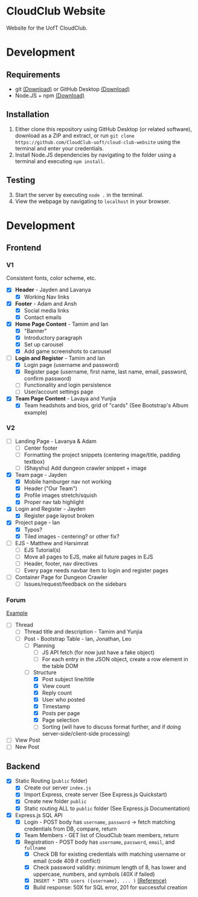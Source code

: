 # CloudClub Website
Website for the UofT CloudClub.

# Development

## Requirements

- git [(Download)](https://git-scm.com/downloads) or GitHub Desktop [(Download)](https://desktop.github.com/)
- Node.JS + npm [(Download)](https://nodejs.org/en/download/)

## Installation

1. Either clone this repository using GitHub Desktop (or related software), download as a ZIP and extract, or run `git clone https://github.com/CloudClub-uoft/cloud-club-website` using the terminal and enter your credentials.
2. Install Node.JS dependencies by navigating to the folder using a terminal and executing `npm install`.

## Testing

3. Start the server by executing `node .` in the terminal.
4. View the webpage by navigating to `localhost` in your browser.

# Development

## Frontend

### V1

Consistent fonts, color scheme, etc.

- [X] **Header** - Jayden and Lavanya
  - [X] Working Nav links
- [X] **Footer** - Adam and Ansh
  - [X] Social media links
  - [X] Contact emails
- [X] **Home Page Content** - Tamim and Ian
  - [X] "Banner"
  - [X] Introductory paragraph
  - [X] Set up carousel
  - [X] Add game screenshots to carousel
- [ ] **Login and Register** - Tamim and Ian
  - [X] Login page (username and password)
  - [X] Register page (username, first name, last name, email, password, confirm password)
  - [ ] Functionality and login persistence
  - [ ] User/account settings page
- [X] **Team Page Content** - Lavaya and Yunjia
  - [X] Team headshots and bios, grid of "cards" (See Bootstrap's Album example)

### V2
- [ ] Landing Page - Lavanya & Adam
  - [ ] Center footer
  - [ ] Formatting the project snippets (centering image/title, padding textbox)
  - [ ] (Shayshu) Add dungeon crawler snippet + image
- [X] Team page - Jayden
  - [X] Mobile hamburger nav not working
  - [X] Header ("Our Team")
  - [X] Profile images stretch/squish
  - [X] Proper nav tab highlight
- [X] Login and Register - Jayden
  - [X] Register page layout broken
- [X] Project page - Ian
  - [X] Typos?
  - [X] Tiled images - centering? or other fix?
- [ ] EJS - Matthew and Harsimrat
  - [ ] EJS Tutorial(s)
  - [ ] Move all pages to EJS, make all future pages in EJS
  - [ ] Header, footer, nav directives
  - [ ] Every page needs navbar item to login and register pages
- [ ] Container Page for Dungeon Crawler
  - [ ] Issues/request/feedback on the sidebars

### Forum

[Example](https://forums.technicpack.net/forum/7-off-topic-discussion/)

- [ ] Thread
  - [ ] Thread title and description - Tamim and Yunjia
  - [ ] Post - Bootstrap Table - Ian, Jonathan, Leo
    - [ ] Planning
      - [ ] JS API fetch (for now just have a fake object)
      - [ ] For each entry in the JSON object, create a row element in the table DOM
    - [ ] Structure
      - [X] Post subject line/title
      - [X] View count
      - [X] Reply count
      - [X] User who posted
      - [X] Timestamp
      - [X] Posts per page
      - [X] Page selection
      - [ ] Sorting (will have to discuss format further, and if doing server-side/client-side processing)
- [ ] View Post
- [ ] New Post

## Backend

- [X] Static Routing (`public` folder)
  - [X] Create our server `index.js`
  - [X] Import Express, create server (See Express.js Quickstart)
  - [X] Create new folder `public`
  - [X] Static routing ALL to `public` folder (See Express.js Documentation)

- [X] Express.js SQL API
  - [X] Login - POST body has `username`, `password` -> fetch matching credentials from DB, compare, return
  - [x] Team Members - GET list of CloudClub team members, return
  - [x] Registration - POST body has `username`, `password`, `email`, and `fullname`
    - [x] Check DB for existing credentials with matching username or email (code 409 if conflict)
    - [x] Check password validity: minimum length of 8, has lower and uppercase, numbers, and symbols (40X if failed)
    - [x] `INSERT * INTO users ({username}, ... )` [(Reference)](https://www.w3schools.com/sql/sql_insert.asp)
    - [x] Build response: 50X for SQL error, 201 for successful creation
